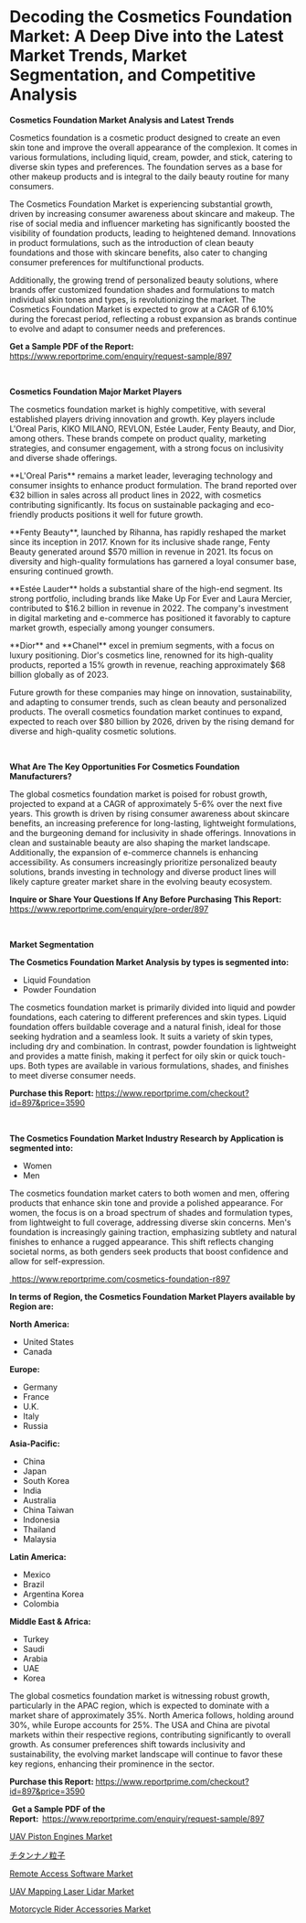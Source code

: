 <p><h1>Decoding the Cosmetics Foundation Market: A Deep Dive into the Latest Market Trends, Market Segmentation, and Competitive Analysis</h1></p><p><strong>Cosmetics Foundation Market Analysis and Latest Trends</strong></p>
<p><p>Cosmetics foundation is a cosmetic product designed to create an even skin tone and improve the overall appearance of the complexion. It comes in various formulations, including liquid, cream, powder, and stick, catering to diverse skin types and preferences. The foundation serves as a base for other makeup products and is integral to the daily beauty routine for many consumers.</p><p>The Cosmetics Foundation Market is experiencing substantial growth, driven by increasing consumer awareness about skincare and makeup. The rise of social media and influencer marketing has significantly boosted the visibility of foundation products, leading to heightened demand. Innovations in product formulations, such as the introduction of clean beauty foundations and those with skincare benefits, also cater to changing consumer preferences for multifunctional products.</p><p>Additionally, the growing trend of personalized beauty solutions, where brands offer customized foundation shades and formulations to match individual skin tones and types, is revolutionizing the market. The Cosmetics Foundation Market is expected to grow at a CAGR of 6.10% during the forecast period, reflecting a robust expansion as brands continue to evolve and adapt to consumer needs and preferences.</p></p>
<p><strong>Get a Sample PDF of the Report:&nbsp;</strong> <a href="https://www.reportprime.com/enquiry/request-sample/897">https://www.reportprime.com/enquiry/request-sample/897</a></p>
<p>&nbsp;</p>
<p><strong>Cosmetics Foundation Major Market Players</strong></p>
<p><p>The cosmetics foundation market is highly competitive, with several established players driving innovation and growth. Key players include L'Oreal Paris, KIKO MILANO, REVLON, Estée Lauder, Fenty Beauty, and Dior, among others. These brands compete on product quality, marketing strategies, and consumer engagement, with a strong focus on inclusivity and diverse shade offerings.</p><p>**L'Oreal Paris** remains a market leader, leveraging technology and consumer insights to enhance product formulation. The brand reported over €32 billion in sales across all product lines in 2022, with cosmetics contributing significantly. Its focus on sustainable packaging and eco-friendly products positions it well for future growth.</p><p>**Fenty Beauty**, launched by Rihanna, has rapidly reshaped the market since its inception in 2017. Known for its inclusive shade range, Fenty Beauty generated around $570 million in revenue in 2021. Its focus on diversity and high-quality formulations has garnered a loyal consumer base, ensuring continued growth.</p><p>**Estée Lauder** holds a substantial share of the high-end segment. Its strong portfolio, including brands like Make Up For Ever and Laura Mercier, contributed to $16.2 billion in revenue in 2022. The company's investment in digital marketing and e-commerce has positioned it favorably to capture market growth, especially among younger consumers.</p><p>**Dior** and **Chanel** excel in premium segments, with a focus on luxury positioning. Dior's cosmetics line, renowned for its high-quality products, reported a 15% growth in revenue, reaching approximately $68 billion globally as of 2023.</p><p>Future growth for these companies may hinge on innovation, sustainability, and adapting to consumer trends, such as clean beauty and personalized products. The overall cosmetics foundation market continues to expand, expected to reach over $80 billion by 2026, driven by the rising demand for diverse and high-quality cosmetic solutions.</p></p>
<p>&nbsp;</p>
<p><strong>What Are The Key Opportunities For Cosmetics Foundation Manufacturers?</strong></p>
<p><p>The global cosmetics foundation market is poised for robust growth, projected to expand at a CAGR of approximately 5-6% over the next five years. This growth is driven by rising consumer awareness about skincare benefits, an increasing preference for long-lasting, lightweight formulations, and the burgeoning demand for inclusivity in shade offerings. Innovations in clean and sustainable beauty are also shaping the market landscape. Additionally, the expansion of e-commerce channels is enhancing accessibility. As consumers increasingly prioritize personalized beauty solutions, brands investing in technology and diverse product lines will likely capture greater market share in the evolving beauty ecosystem.</p></p>
<p><strong>Inquire or Share Your Questions If Any Before Purchasing This Report:</strong> <a href="https://www.reportprime.com/enquiry/pre-order/897">https://www.reportprime.com/enquiry/pre-order/897</a></p>
<p>&nbsp;</p>
<p><strong>Market Segmentation</strong></p>
<p><strong>The Cosmetics Foundation Market Analysis by types is segmented into:</strong></p>
<p><ul><li>Liquid Foundation</li><li>Powder Foundation</li></ul></p>
<p><p>The cosmetics foundation market is primarily divided into liquid and powder foundations, each catering to different preferences and skin types. Liquid foundation offers buildable coverage and a natural finish, ideal for those seeking hydration and a seamless look. It suits a variety of skin types, including dry and combination. In contrast, powder foundation is lightweight and provides a matte finish, making it perfect for oily skin or quick touch-ups. Both types are available in various formulations, shades, and finishes to meet diverse consumer needs.</p></p>
<p><strong>Purchase this Report:&nbsp;</strong><a href="https://www.reportprime.com/checkout?id=897&price=3590">https://www.reportprime.com/checkout?id=897&price=3590</a></p>
<p>&nbsp;</p>
<p><strong>The Cosmetics Foundation Market Industry Research by Application is segmented into:</strong></p>
<p><ul><li>Women</li><li>Men</li></ul></p>
<p><p>The cosmetics foundation market caters to both women and men, offering products that enhance skin tone and provide a polished appearance. For women, the focus is on a broad spectrum of shades and formulation types, from lightweight to full coverage, addressing diverse skin concerns. Men's foundation is increasingly gaining traction, emphasizing subtlety and natural finishes to enhance a rugged appearance. This shift reflects changing societal norms, as both genders seek products that boost confidence and allow for self-expression.</p></p>
<p><a href="https://www.reportprime.com/cosmetics-foundation-r897">&nbsp;https://www.reportprime.com/cosmetics-foundation-r897</a></p>
<p><strong>In terms of Region, the Cosmetics Foundation Market Players available by Region are:</strong></p>
<p>
    <p> <strong> North America: </strong>
        <ul>
            <li>United States</li>
            <li>Canada</li>
        </ul>
        </p> 
    <p> <strong> Europe: </strong>
        <ul>
            <li>Germany</li>
            <li>France</li>
            <li>U.K.</li>
            <li>Italy</li>
            <li>Russia</li>
        </ul>
        </p> 
    <p> <strong> Asia-Pacific: </strong>
        <ul>
            <li>China</li>
            <li>Japan</li>
            <li>South Korea</li>
            <li>India</li>
            <li>Australia</li>
            <li>China Taiwan</li>
            <li>Indonesia</li>
            <li>Thailand</li>
            <li>Malaysia</li>
        </ul>
        </p> 
    <p> <strong> Latin America: </strong>
        <ul>
            <li>Mexico</li>
            <li>Brazil</li>
            <li>Argentina Korea</li>
            <li>Colombia</li>
        </ul>
        </p> 
    <p> <strong> Middle East & Africa: </strong>
        <ul>
            <li>Turkey</li>
            <li>Saudi</li>
            <li>Arabia</li>
            <li>UAE</li>
            <li>Korea</li>
        </ul>
    </p>
    </p>
<p><p>The global cosmetics foundation market is witnessing robust growth, particularly in the APAC region, which is expected to dominate with a market share of approximately 35%. North America follows, holding around 30%, while Europe accounts for 25%. The USA and China are pivotal markets within their respective regions, contributing significantly to overall growth. As consumer preferences shift towards inclusivity and sustainability, the evolving market landscape will continue to favor these key regions, enhancing their prominence in the sector.</p></p>
<p><strong>Purchase this Report: </strong><a href="https://www.reportprime.com/checkout?id=897&price=3590">https://www.reportprime.com/checkout?id=897&price=3590</a></p>
<p>&nbsp;<strong>Get a Sample PDF of the Report:&nbsp;&nbsp;</strong><a href="https://www.reportprime.com/enquiry/request-sample/897">https://www.reportprime.com/enquiry/request-sample/897</a></p>
<p><strong></strong></p>
<p><p><a href="https://issuu.com/reportprime-2/docs/uav-piston-engines-market-size-2030_5f9322a5333e70">UAV Piston Engines Market</a></p><p><a href="https://medium.com/@dfs4ff/%E3%83%81%E3%82%BF%E3%83%B3%E3%83%8A%E3%83%8E%E7%B2%92%E5%AD%90%E5%B8%82%E5%A0%B4%E3%81%AE%E3%83%88%E3%83%AC%E3%83%B3%E3%83%89-%E5%B8%82%E5%A0%B4%E3%82%BB%E3%82%B0%E3%83%A1%E3%83%B3%E3%83%86%E3%83%BC%E3%82%B7%E3%83%A7%E3%83%B3%E3%81%AE%E8%A9%B3%E7%B4%B0%E3%81%AA%E7%A0%94%E7%A9%B6%E3%81%A8%E6%96%B0%E3%81%9F%E3%81%AA%E3%83%88%E3%83%AC%E3%83%B3%E3%83%89%E3%81%AE%E9%87%8D%E8%A6%81%E6%80%A7%E3%81%AE%E5%88%86%E6%9E%90-52bc969bba76">チタンナノ粒子</a></p><p><a href="https://medium.com/@tyhd5df/future-trajectory-of-the-remote-access-software-market-emerging-market-trends-and-forecasts-till-27b85c64de50">Remote Access Software Market</a></p><p><a href="https://issuu.com/reportprime-2/docs/uav-mapping-laser-lidar-market-size_7f89af1fd2a143">UAV Mapping Laser Lidar Market</a></p><p><a href="https://www.linkedin.com/pulse/motorcycle-rider-accessories-market-report-product-type-tcsyf?trackingId=kFdLIe7URHa60XLtixUEDw%3D%3D">Motorcycle Rider Accessories Market</a></p></p>
